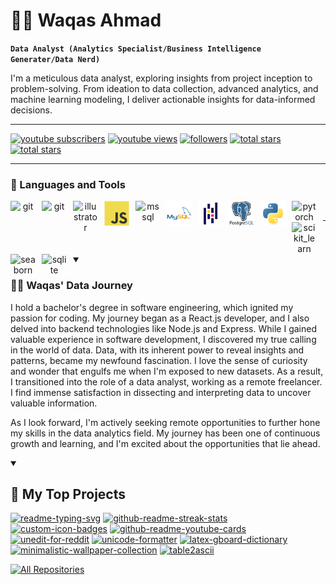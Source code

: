 # 🏄‍♂️ Waqas Ahmad

**`Data Analyst (Analytics Specialist/Business Intelligence Generater/Data Nerd)`**

I'm a meticulous data analyst, exploring insights from project inception to problem-solving. From ideation to data collection, advanced analytics, and machine learning modeling, I deliver actionable insights for data-informed decisions.


---
   <p align="left">
      <a href="mailto:waqasbinsaifullah@gmail.com">
         <img alt="youtube subscribers" title="Subscribe to my YouTube channel" src="https://img.shields.io/badge/Gmail-D14836?style=for-the-badge&logo=gmail&logoColor=white"/></a> 
      <a href="https://www.linkedin.com/in/waqas-ahmad-a5b903149/">
         <img alt="youtube views" title="YouTube views" src="https://img.shields.io/badge/LinkedIn-0077B5?style=for-the-badge&logo=linkedin&logoColor=white"/></a> 
      <a href="https://github.com/WickyTheAnalyst?tab=followers">
         <img alt="followers" title="Follow me on Github" src="https://custom-icon-badges.demolab.com/github/followers/ForrestKnight?color=236ad3&labelColor=1155ba&style=for-the-badge&logo=person-add&label=Follow&logoColor=white"/></a>
      <a href="https://www.upwork.com/freelancers/~012c5eec82d3610ef6">
         <img alt="total stars" title="Total stars on GitHub" src="https://img.shields.io/badge/UpWork-6FDA44?style=for-the-badge&logo=Upwork&logoColor=white"/></a>
       <a href="https://public.tableau.com/app/profile/waqas.ahmad3085/vizzes">
         <img alt="total stars" title="Total stars on GitHub" src="https://img.shields.io/badge/Tableau-E97627?style=for-the-badge&logo=Tableau&logoColor=white"/></a>
   </p>

---
### 🧰 Languages and Tools
<p align="center">
  <a href="https://git-scm.com/" target="_blank" rel="noreferrer">
    <img align="left" alt="git" width="40" style="padding-right: 10px;" src="https://www.vectorlogo.zone/logos/git-scm/git-scm-icon.svg"/>
  </a>
   <a href="https://git-scm.com/" target="_blank" rel="noreferrer">
    <img align="left" alt="git" height ="40"width="40" style="padding-right: 10px;" src="https://img.shields.io/badge/Tableau-E97627?style=for-the-badge&logo=Tableau&logoColor=white"/>
  </a> 
  <a href="https://www.adobe.com/in/products/illustrator.html" target="_blank" rel="noreferrer">
    <img align="left" alt="illustrator" width="40" style="padding-right: 10px;" src="https://www.vectorlogo.zone/logos/adobe_illustrator/adobe_illustrator-icon.svg"/>
  </a>
  <a href="https://developer.mozilla.org/en-US/docs/Web/JavaScript" target="_blank" rel="noreferrer">
    <img align="left" alt="javascript" width="40" style="padding-right: 10px;" src="https://raw.githubusercontent.com/devicons/devicon/master/icons/javascript/javascript-original.svg"/>
  </a>
  <a href="https://www.microsoft.com/en-us/sql-server" target="_blank" rel="noreferrer">
    <img align="left" alt="mssql" width="40" style="padding-right: 10px;" src="https://www.svgrepo.com/show/303229/microsoft-sql-server-logo.svg"/>
  </a>
  <a href="https://www.mysql.com/" target="_blank" rel="noreferrer">
    <img align="left" alt="mysql" width="40" style="padding-right: 10px;" src="https://raw.githubusercontent.com/devicons/devicon/master/icons/mysql/mysql-original-wordmark.svg"/>
  </a>
  <a href="https://pandas.pydata.org/" target="_blank" rel="noreferrer">
    <img align="left" alt="pandas" width="40" style="padding-right: 10px;" src="https://raw.githubusercontent.com/devicons/devicon/2ae2a900d2f041da66e950e4d48052658d850630/icons/pandas/pandas-original.svg"/>
  </a>
  <a href="https://www.postgresql.org" target="_blank" rel="noreferrer">
    <img align="left" alt="postgresql" width="40" style="padding-right: 10px;" src="https://raw.githubusercontent.com/devicons/devicon/master/icons/postgresql/postgresql-original-wordmark.svg"/>
  </a>
  <a href="https://www.python.org" target="_blank" rel="noreferrer">
    <img align="left" alt="python" width="40" style="padding-right: 10px;" src="https://raw.githubusercontent.com/devicons/devicon/master/icons/python/python-original.svg"/>
  </a>
  <a href="https://pytorch.org/" target="_blank" rel="noreferrer">
    <img align="left" alt="pytorch" width="40" style="padding-right: 10px;" src="https://www.vectorlogo.zone/logos/pytorch/pytorch-icon.svg"/>
  </a>
  <a href="https://scikit-learn.org/" target="_blank" rel="noreferrer">
    <img align="left" alt="scikit_learn" width="40" style="padding-right: 10px;" src="https://upload.wikimedia.org/wikipedia/commons/0/05/Scikit_learn_logo_small.svg"/>
  </a>
  <a href="https://seaborn.pydata.org/" target="_blank" rel="noreferrer">
    <img align="left" alt="seaborn" width="40" style="padding-right: 10px;" src="https://seaborn.pydata.org/_images/logo-mark-lightbg.svg"/>
  </a>
  <a href="https://www.sqlite.org/" target="_blank" rel="noreferrer">
    <img align="left" alt="sqlite" width="40" style="padding-right: 10px;" src="https://www.vectorlogo.zone/logos/sqlite/sqlite-icon.svg"/>
  </a>
</p>


</br>



---



<details open>
 <summary><h3>👨‍💻 Waqas' Data Journey</h3></summary>
I hold a bachelor's degree in software engineering, which ignited my passion for coding. My journey began as a React.js developer, and I also delved into backend technologies like Node.js and Express. While I gained valuable experience in software development, I discovered my true calling in the world of data. Data, with its inherent power to reveal insights and patterns, became my newfound fascination. I love the sense of curiosity and wonder that engulfs me when I'm exposed to new datasets. As a result, I transitioned into the role of a data analyst, working as a remote freelancer. I find immense satisfaction in dissecting and interpreting data to uncover valuable information.
<br />

   
As I look forward, I'm actively seeking remote opportunities to further hone my skills in the data analytics field. My journey has been one of continuous growth and learning, and I'm excited about the opportunities that lie ahead.

[website]: https://fkcodes.com
[youtube]: https://youtube.com/fknight

</details>

<details open> 
  <summary><h2>📘 My Top Projects</h2></summary>

  <!-- Repo info cards - https://github.com/anuraghazra/github-readme-stats -->
  <!-- Small repo cards (fork) - https://github.com/DenverCoder1/github-readme-stats -->
  <p align="left">
    <a href="https://github.com/DenverCoder1/readme-typing-svg"><img width="278" src="https://denvercoder1-github-readme-stats.vercel.app/api/pin/?username=DenverCoder1&repo=readme-typing-svg&theme=react&bg_color=1F222E&title_color=F85D7F&hide_border=true&icon_color=F8D866&show_icons=false" alt="readme-typing-svg"></a>
    <a href="https://github.com/DenverCoder1/github-readme-streak-stats"><img width="278" src="https://denvercoder1-github-readme-stats.vercel.app/api/pin/?username=DenverCoder1&repo=github-readme-streak-stats&theme=react&bg_color=1F222E&title_color=F85D7F&hide_border=true&icon_color=F8D866&show_icons=false" alt="github-readme-streak-stats"></a>
    <a href="https://github.com/DenverCoder1/custom-icon-badges"><img width="278" src="https://denvercoder1-github-readme-stats.vercel.app/api/pin?username=DenverCoder1&repo=custom-icon-badges&theme=react&bg_color=1F222E&title_color=F85D7F&hide_border=true&icon_color=F8D866&show_icons=false" alt="custom-icon-badges"></a>
    <a href="https://github.com/DenverCoder1/github-readme-youtube-cards"><img width="278" src="https://denvercoder1-github-readme-stats.vercel.app/api/pin/?username=DenverCoder1&repo=github-readme-youtube-cards&theme=react&bg_color=1F222E&title_color=F85D7F&hide_border=true&icon_color=F8D866&show_icons=false" alt="github-readme-youtube-cards"></a>
    <a href="https://github.com/DenverCoder1/unedit-for-reddit"><img width="278" src="https://denvercoder1-github-readme-stats.vercel.app/api/pin/?username=DenverCoder1&repo=unedit-for-reddit&theme=react&bg_color=1F222E&title_color=F85D7F&hide_border=true&icon_color=F8D866&show_icons=false" alt="unedit-for-reddit"></a>
    <a href="https://github.com/DenverCoder1/unicode-formatter"><img width="278" src="https://denvercoder1-github-readme-stats.vercel.app/api/pin/?username=DenverCoder1&repo=unicode-formatter&theme=react&bg_color=1F222E&title_color=F85D7F&hide_border=true&icon_color=F8D866&show_icons=false" alt="unicode-formatter"></a>
    <a href="https://github.com/DenverCoder1/latex-gboard-dictionary"><img width="278" src="https://denvercoder1-github-readme-stats.vercel.app/api/pin/?username=DenverCoder1&repo=latex-gboard-dictionary&theme=react&bg_color=1F222E&title_color=F85D7F&hide_border=true&icon_color=F8D866&show_icons=false&show_description=false" alt="latex-gboard-dictionary"></a>
    <a href="https://github.com/DenverCoder1/minimalistic-wallpaper-collection"><img width="278" src="https://denvercoder1-github-readme-stats.vercel.app/api/pin/?username=DenverCoder1&repo=minimalistic-wallpaper&theme=react&bg_color=1F222E&title_color=F85D7F&hide_border=true&icon_color=F8D866&show_icons=false&show_description=false" alt="minimalistic-wallpaper-collection"></a>
    <a href="https://github.com/DenverCoder1/table2ascii"><img width="278" src="https://denvercoder1-github-readme-stats.vercel.app/api/pin/?username=DenverCoder1&repo=table2ascii&theme=react&bg_color=1F222E&title_color=F85D7F&hide_border=true&icon_color=F8D866&show_icons=false&show_description=false" alt="table2ascii"></a>
  </p>

  <a href="https://github.com/DenverCoder1?tab=repositories&sort=stargazers"><img alt="All Repositories" title="All Repositories" src="https://custom-icon-badges.demolab.com/badge/-Click%20Here%20For%20All%20My%20Repos-1F222E?style=for-the-badge&logoColor=white&logo=repo"/></a>
</details>

